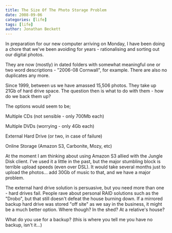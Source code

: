 ```yaml
---
title: The Size Of The Photo Storage Problem
date: 2008-09-06
categories: [life]
tags: [life]
author: Jonathan Beckett
---
```


In preparation for our new computer arriving on Monday, I have been doing a chore that we've been avoiding for years - rationalising and sorting out our digital photos.

They are now (mostly) in dated folders with somewhat meaningful one or two word descriptions - "2006-08 Cornwall", for example. There are also no duplicates any more.

Since 1999, between us we have amassed 15,506 photos. They take up 21Gb of hard drive space. The question then is what to do with them - how do we back them up?

The options would seem to be;

Multiple CDs (not sensible - only 700Mb each)

Multiple DVDs (worrying - only 4Gb each)

External Hard Drive (or two, in case of failure)

Online Storage (Amazon S3, Carbonite, Mozy, etc)

At the moment I am thinking about using Amazon S3 allied with the Jungle Disk client. I've used it a little in the past, but the major stumbling block is terrible upload speeds (even over DSL). It would take several months just to upload the photos... add 30Gb of music to that, and we have a major problem.

The external hard drive solution is persuasive, but you need more than one - hard drives fail. People rave about personal RAID solutions such as the "Drobo", but that still doesn't defeat the house burning down. If a mirrored backup hard drive was stored "off site" as we say in the business, it might be a much better option. Where though? In the shed? At a relative's house?

What do you use for a backup? (this is where you tell me you have no backup, isn't it...)